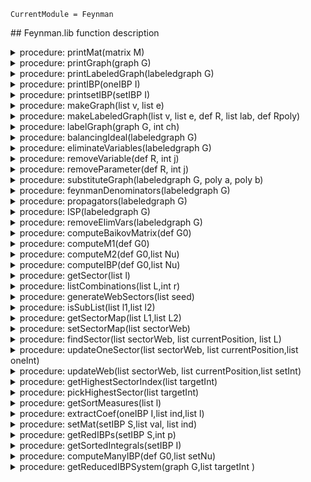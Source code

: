 ```@meta
CurrentModule = Feynman
```
<p>
## Feynman.lib function description

<details>
<summary>procedure: printMat(matrix M)</summary>

**USAGE**   :  printMat(M); M matrix@*

**ASSUME**  :  M is a matrix.

**THEORY**  :  This is the print function used by Singular to print a matrix.

**KEYWORDS**: matrix

**Example** :
```singular
ring R=0,(x),lp;
matrix M[2][3]=1,243,3,4,522222,6;
printMat(M);
```
</details>

<details>
<summary>procedure: printGraph(graph G)</summary>

**USAGE**   :  printGraph(G); G graph@*

**ASSUME**  :  G is a graph.

**THEORY**  :  This is the print function used by Singular to print a graph.

**KEYWORDS**:  graph

**Example** :
```singular
graph G = makeGraph(list(1,2,3,4),list(list(1,3),list(1,2),list(2,4),list(3,4),list(1),list(2),list(3),list(4)));
G;
```
</details>

<details>
<summary>procedure: printLabeledGraph(labeledgraph G)</summary>

**USAGE**   :  printLabeledGraph(G); G labeledgraph@*

**ASSUME**  :  G is a labeled graph.

**THEORY**  :  This is the print function used by Singular to print a labeled graph.

**KEYWORDS**:  Feynman graph

**Example** :
```singular
ring R=(0),q(1..6),dp;
labeledgraph G = makeLabeledGraph(list(1,2,3,4),list(list(1,3),list(1,2),list(1,2),list(2,4),list(3,4),list(3,4)),R, list (q(1),q(2),q(3),q(4),q(5),q(6)),R);
G;
```
</details>

<details>
<summary>procedure: printIBP(oneIBP I)</summary>

**USAGE**   :  printIBP(I); I oneIBP@*

**ASSUME**  :  I is an IBP identity computed using computeIBP.

**THEORY**  :  This is the print function used by Singular to print an IBP relation.

**KEYWORDS**:  Feynman graph

**Example** :
```singular

```
</details>

<details>
<summary>procedure: printsetIBP(setIBP I)</summary>

**USAGE**   :  printIBP(I); I setIBP@*

**ASSUME**  :  I is the set of IBP identities computed using computeIBP.

**THEORY**  :  This is the print function used by Singular to print setIBP.

**KEYWORDS**:  Feynman graph

**Example** :
```singular

```
</details>

<details>
<summary>procedure: makeGraph(list v, list e)</summary>

**USAGE**   :  makeGraph(v,e); v list, e list@*

**ASSUME**  :  v is a list of integers, e is a list of two element lists of v.

**RETURN**  :  graph with vertices v and edges e

**THEORY**  :  Creates a graph from a list of vertices and edges. The vertices can be any   
                type. The data structure respects the ordering of vertices of edges, so can be used for directed graphs,
**KEYWORDS**:   graph

**Example** :
```singular
graph G = makeGraph(list(1,2,3,4),list(list(1,3),list(1,2),list(1,2),list(2,4),list(3,4),list(3,4)));
G;
```
</details>

<details>
<summary>procedure: makeLabeledGraph(list v, list e, def R, list lab, def Rpoly)</summary>

**USAGE**   :  makeLabeledGraph(v,e,R,l,P); v list, e list, R ring, l list, P ring @*

**ASSUME**  :   v is a list of integers, e is a list of two element lists of pairwise 
                different elements of v, R is a ring, l is a list of labels, P is a ring

**RETURN**  :   labeled graph with vertices v and edges e with labels of the edges in R with 
                infinite edges being constants

**THEORY**  :   

**KEYWORDS**:   Feynman graph

**Example** :
```singular
ring R=(0),q(1..6),dp;
labeledgraph G = makeLabeledGraph(list(1,2,3,4),list(list(1,3),list(1,2),list(1,2),list(2,4),list(3,4),list(3,4)),R, list (q(1),q(2),q(3),q(4),q(5),q(6)),R);
G;
```
</details>

<details>
<summary>procedure: labelGraph(graph G, int ch)</summary>

**USAGE**   :  labelGraph(G); G graph@*

**ASSUME**  :  G is a graph and ch is either zero or a prime.

**RETURN**  :  labeled graph with polynomial variables q_i at the bounded edges and function 
                field variables p_i at the unbounded edges over a prime field of 
                characteristic ch

**THEORY**  :  

**KEYWORDS**:   Feynman graph

**Example** :
```singular
graph G = makeGraph(list(1,2,3,4),list(list(1,3),list(1,2),list(2,4),list(3,4),list(1),list(2),list(3),list(4)));
labeledgraph lG = labelGraph(G,0);
lG;
```
</details>

<details>
<summary>procedure: balancingIdeal(labeledgraph G)</summary>

**USAGE**   :  balancingIdeal(G); G labeledgraph@*

**ASSUME**  :   G is a labeled graph

**RETURN**  :  ideal of balancing condition of the graph, basering is assumed to be G.over

**THEORY**  :  

**KEYWORDS**:   Feynman graph

**Example** :
```singular
graph G = makeGraph(list(1,2,3,4),list(list(1,3),list(1,2),list(2,4),list(3,4),list(1),list(2),list(3),list(4)));
labeledgraph lG = labelGraph(G,0);
def R= lG.over;
setring R;
ideal I = balancingIdeal(lG);
I;
```
</details>

<details>
<summary>procedure: eliminateVariables(labeledgraph G)</summary>

**USAGE**   :  eliminateVariables(G); G labeledgraph@*

**ASSUME**  :   G is a labeled graph

**RETURN**  :  labeled graph with variables of the bounded edges eliminated according to 
                balancing condition and using an ordering $q[i]>p[j]$.

**THEORY**  :  

**KEYWORDS**:   Feynman graph

**Example** :
```singular
graph G = makeGraph(list(1,2,3,4),list(list(1,3),list(1,2),list(2,4),list(3,4),list(1),list(2),list(3),list(4)));
labeledgraph lG = labelGraph(G,0);
eliminateVariables(lG);
```
</details>

<details>
<summary>procedure: removeVariable(def R, int j)</summary>

**USAGE**   :  removeVariable(R); R ring@*

**ASSUME**  :   R is a polynomial ring

**RETURN**  :   polynomial ring with j-th variable removed

**THEORY**  :  

**KEYWORDS**:   ring

**Example** :
```singular
ring R=0,(x,y,z),(lp(2),dp(1));
def S= removeVariable(R,2);
S;
```
</details>

<details>
<summary>procedure: removeParameter(def R, int j)</summary>

**USAGE**   :  removeParameter(R); R ring@*

**ASSUME**  :   R is a polynomial ring

**RETURN**  :  polynomial ring with j-th variable removed

**THEORY**  :  

**KEYWORDS**:   ring

**Example** :
```singular
ring R=(0,p(1),p(2),p(3)),(x,y,z),(lp(2),dp(1));
def S= removeParameter(R,2);
S;
```
</details>

<details>
<summary>procedure: substituteGraph(labeledgraph G, poly a, poly b)</summary>

**USAGE**   :   substituteGraph(G); G labeledgraph@*

**ASSUME**  :   G is a labeled graph

**RETURN**  :   substitute the variable a in the labeling by b

**THEORY**  :  

**KEYWORDS**:   Feynman graph

**Example** :
```singular

```
</details>

<details>
<summary>procedure: feynmanDenominators(labeledgraph G)</summary>

**USAGE**   :  feynmanDenominators(G); G labeledgraph@*

**ASSUME**  :   G is a labeled graph

**RETURN**  :   ideal containing the propagators in the Feynman integral

**THEORY**  :  

**KEYWORDS**:   Feynman graph

**Example** :
```singular
graph G = makeGraph(list(1,2,3,4),list(list(1,3),list(1,2),list(2,4),list(3,4),list(1),list(2),list(3),list(4)));
labeledgraph lG = labelGraph(G,0);
labeledgraph lGelim = eliminateVariables(lG);
def R = lGelim.over;
setring R;
ideal I = feynmanDenominators(lGelim);
I;
```
</details>

<details>
<summary>procedure: propagators(labeledgraph G)</summary>

**USAGE**   :   propagators(G); G labeledgraph@*

**ASSUME**  :   G is a labeled graph

**RETURN**  :   ideal, containing the denominators in the Feynman integral

**THEORY**  :  

**KEYWORDS**:   Feynman graph 

**Example** :
```singular
graph G = makeGraph(list(1,2,3,4),list(list(1,3),list(1,2),list(2,4),list(3,4),list(1),list(2),list(3),list(4)));
labeledgraph lG = labelGraph(G,0);
labeledgraph lGelim = eliminateVariables(lG);
def R = lGelim.over;
setring R;
ideal I = propagators(lGelim);
I;
```
</details>

<details>
<summary>procedure: ISP(labeledgraph G)</summary>

**USAGE**   :  ISP(G); G labeledgraph@*

**ASSUME**  :   G is a labeled graph

**RETURN**  :  ideal, containing the irreducible scalar products, that is, those scalar 
                product which are not linearly dependent on the propagators.

**THEORY**  :  

**KEYWORDS**:   Feynman graph

**Example** :
```singular
graph G = makeGraph(list(1,2,3,4,5,6),list(list(1,2),list(3,6),list(4,5),list(1,6),list(2,3),list(5,6),list(3,4),list(1),list(2),list(5),list(4)));
labeledgraph lG = labelGraph(G,0);
labeledgraph G1 = eliminateVariables(lG);
G1;
ring R= G1.over;
setring R;
R;
ISP(G1);
```
</details>

<details>
<summary>procedure: removeElimVars(labeledgraph G)</summary>

**USAGE**   :  removeElimVars(G); G labeledgraph@*

**ASSUME**  :   G is a labeled graph

**RETURN**  :  Removes the variables from G.elimvars. This key is generated by the procedure 
                eliminateVariables.

**THEORY**  :  

**KEYWORDS**:   Feynman graph

**Example** :
```singular
graph G = makeGraph(list(1,2,3,4,5,6),list(list(1,2),list(3,6),list(4,5),list(1,6),list(2,3),list(5,6),list(3,4),list(1),list(2),list(5),list(4)));
labeledgraph lG = labelGraph(G,0);
labeledgraph G1 = eliminateVariables(lG);
labeledgraph G2 = removeElimVars(G1);
G2;
ring R= G2.over;
setring R;
R;
G2;
```
</details>

<details>
<summary>procedure: computeBaikovMatrix(def G0)</summary>

**USAGE**   :  computeBaikovMatrix(G); G labeledgraph, or G graph@*

**ASSUME**  :   G is a Graph, or@*
                G is a labeled graph where redundant variables have been eliminated by 
                the procedure eliminateVariables, and deleted from the ring by the 
                procedure removeElimVars.

**RETURN**  :   a labeled graph G1, computes the Baikov matrix of G defined in G1.baikovover 
                and stores it in G1.baikovmatrix

**THEORY**  :  

**KEYWORDS**:   Feynman graph

**Example** :   
```singular
graph G = makeGraph(list(1,2,3,4,5,6),list(list(6,1),list(4,6),list(1,2),list(3,5),list(4,3),list(2,5),list(5,6),list(1),list(2),list(3),list(4)));
labeledgraph G1=computeBaikovMatrix(G);
ring RB= G1.baikovover;
setring RB;
RB;
matrix B = G1.baikovmatrix;
printMat(B);
```
</details>

<details>
<summary>procedure: computeM1(def G0)</summary>

**USAGE**   :  computeM1(G0); G labeledgraph, or G graph@*

**ASSUME**  :   G is a Graph, or@*
                G is a labeled graph where redundant variables have been eliminated by 
                the procedure eliminateVariables, and deleted from the ring by the 
                procedure removeElimVars.

**RETURN**  :   The module M1 over G1.baikovover that requires to compute IBP identities 

**THEORY**  :  

**KEYWORDS**:   Feynman graph

**Example** :
```singular
graph G = makeGraph(list(1,2,3,4,5,6),list(list(6,1),list(4,6),list(1,2),list(3,5),list(4,3),list(2,5),list(5,6),list(1),list(2),list(3),list(4)));
labeledgraph G1=computeBaikovMatrix(G);
ring RB=G1.baikovover;
RB;
module ML=computeM1(G1);
ML;
```
</details>

<details>
<summary>procedure: computeM2(def G0,list Nu)</summary>

**USAGE**   :  computeM2(G,Nu); G labeledgraph, or G graph@*

**ASSUME**  :   G is a Graph, or@*
                G is a labeled graph where redundant variables have been eliminated by 
                the procedure eliminateVariables, and deleted from the ring by the 
                procedure removeElimVars.
                Nu is the seed.

**RETURN**  :   The module M2 over G1.baikovover that requires to compute IBP identities  

**THEORY**  :  

**KEYWORDS**:   Feynman graph

**Example** :
```singular
graph G = makeGraph(list(1,2,3,4,5,6),list(list(6,1),list(4,6),list(1,2),list(3,5),list(4,3),list(2,5),list(5,6),list(1),list(2),list(3),list(4)));
labeledgraph G1=computeBaikovMatrix(G);
ring RB=G1.baikovover;
RB;
module M2=computeM2(G1,list(1,1,1,0,0,1,0,0,0));
M2;
module M2=computeM2(G1, list(1,1,1,1,1,1,1,-5,0));
M2;
```
</details>

<details>
<summary>procedure: computeIBP(def G0,list Nu)</summary>

**USAGE**   :  computeIBP(G0,Nu); G labeledgraph, or G graph@*

**ASSUME**  :   G is a Graph, or@*
                G is a labeled graph where redundant variables have been eliminated by 
                the procedure eliminateVariables, and deleted from the ring by the 
                procedure removeElimVars.
                Nu is the seed.

**RETURN**  :   The set of IBPS correspond to G0 and given Nu.

**THEORY**  :  

**KEYWORDS**:   Feynman graph

**Example** :

```singular
graph G = makeGraph(list(1,2,3,4,5,6),list(list(6,1),list(4,6),list(1,2),list(3,5),list(4,3),list(2,5),list(5,6),list(1),list(2),list(3),list(4)));
labeledgraph G1=computeBaikovMatrix(G);
setIBP S=computeIBP(G1,list(1,1,0,1,0,1,0,1,0));
ring R=S.over;
setring R;
S;
oneIBP I=S.IBP[1];
I;
```
</details>

<details>
<summary>procedure: getSector(list l)</summary>

**USAGE**   :  getSector(l); l list@*

**ASSUME**  :   l is a list of integer indices of a Feynman integral

**RETURN**  :   list L, L[1]=s The sector (a list of 1s and 0s) that the corresponding      
                integral belongs L[2]=n The sector in that the integral belongs 

**THEORY**  :  

**KEYWORDS**:   Feynman graph

**Example** :
```singular
list l=list(1,2,-3,-4,0,1);
list s=getSector(l);
s;
```
</details>

<details>
<summary>procedure: listCombinations(list L,int r)</summary>

**USAGE**   :  listCombintions(L,r); L list, r int@*

**ASSUME**  :   r is a positive integer such that r < size(L)>

**RETURN**  :   list of r-combinations of the elements in the list L

**THEORY**  :  

**KEYWORDS**:   feynman graph

**Example** :
```singular
ring R=0,(x,y,z),dp;
list L=listCombinations(list(1,2,3,4),3);
L[1];
```
</details>

<details>
<summary>procedure: generateWebSectors(list seed)</summary>

**USAGE**   :   generateWebSectors(seed);seed list@*  

**ASSUME**  :   seed is a list of integer values.

**RETURN**  :   Web structure of the sectors L, where L is the list and L[1] is the sector  
                that correspond to the  given seed and L[i] contain the subsectors of the 
                sectors in L[i-1]. Note that sector maps between the sectors have not been 
                setted. 

**THEORY**  :  

**KEYWORDS**:   feynman graph

**Example** :
```singular
ring R=0,(x,y,z),dp;
list l=list(1,-1,0,1,2,-2);
list w=generateWebSectors(l);
```
</details>

<details>
<summary>procedure: isSubList(list l1,list l2)</summary>

**USAGE**   :  isSubList(l1,l2); l1 list, l2 list@*

**ASSUME**  :  l1 and l2 are list of positive integers

**RETURN**  :  1 if elements in l1 contain in l2
                0 if elements in l1 do not contain in l2

**THEORY**  :  

**KEYWORDS**:   Feynman graph

**Example** :
```singular
ring R=0,(x,y,z),dp;
list l1=list(1,2,3,4,5,6,7);
list l2=list(1,4,6);
list l3=list(1,2,8);
list l4=list(1,4,6);
isSubList(l2,l1);
isSubList(l3,l1);
isSubList(l1,l2);
isSubList(l2,l4);
```
</details>

<details>
<summary>procedure: getSectorMap(list L1,list L2)</summary>

**USAGE**   :  getSectorMap(L1,L2); L1 list, L2 list, sector@*

**ASSUME**  :   L1 and L2 are lists of sectors where the lab field of each sector in both   
                lists are filled(i.e. two layers of a sector web)

**RETURN**  :   L1 where sectorMap  of each sector in the list L1 is filled.

**THEORY**  :  

**KEYWORDS**:   sector,graph,feynman,setIBP

**Example** :
```singular
ring R=0,(x,y,z),dp;
list l=list(1,-1,0,1,2,-2);
list w=generateWebSectors(l);
list w1=getSectorMap(w[1],w[2]);
w1[1].sectorMap;
list w2=getSectorMap(w[2],w[3]);
w2[2].sectorMap;
```
</details>

<details>
<summary>procedure: setSectorMap(list sectorWeb)</summary>

**USAGE**   :  setSectorMap(sectorWeb); sectorWeb list, sector@*

**ASSUME**  :   sectorWeb is an output produced by the function @*generateWebSectors

**RETURN**  :  sectorWeb where the field sectorMap field of each sector in sectorWeb is 
                filled.

**THEORY**  :  

**KEYWORDS**:   sector, generateWebSectors, getSectorMap

**Example** :
```singular
ring R=0,(x,y,z),dp;
list l=list(1,-1,0,1,2,-2);
list w=generateWebSectors(l);
list w1=setSectorMap(w);
```
</details>

<details>
<summary>procedure: findSector(list sectorWeb, list currentPosition, list L)</summary>

**USAGE**   :  findSector(sectorWeb,currentPosition,L); sectorWeb list,currentPosition list,
                L list,

**ASSUME**  :   sectorWeb is an output produced by the function generateWebSectors@*, L is 
                an output produced by the function getSector@

**RETURN**  :   position of the sector in the sectorWeb, where the L belongs. 
                -1, if the sector is not found

**THEORY**  :  

**KEYWORDS**:   sector, generateWebSectors, getSectorMap

**Example** :
```singular
ring R=0,(x,y,z),dp;
list l=list(1,-1,0,1,2,-2);
list w=generateWebSectors(l);
list w1=setSectorMap(w);
list oneInt=list(4,-1,-1,0,-1,-2);
list L=getSector(oneInt);
def pos=findSector(w1,list(1,1),L[2]);
isSubList(w[pos[1]][pos[2]].lab,L[2])==1 && isSubList(L[2],w[pos[1]][pos[2]].lab); //this returns 1, since the given integral is in the sector at pos.

//example for a integral that is not in the set
list oneInt=list(4,1,0,-1,-2,3);
list L=getSector(oneInt);
def pos=findSector(w1,list(1,1),L[2]);
pos;
```
</details>

<details>
<summary>procedure: updateOneSector(list sectorWeb, list currentPosition,list oneInt)</summary>

**USAGE**   :   updateOneSector(sectorWeb,currentPosition,oneInt); sectorWeb list, sector@* 

**ASSUME**  :   sectorWeb is an output produced by the function generateWebSectors@*, oneInt 
                is a list of indeces of the denominators associated to an integral 
                correspond to a given feynman graph. Also assume the sectorweb isalso  
                associated to the same feynman graph.

**RETURN**  :   updated sectorWeb, where the oneInt is assigned to the targetInts field of 
                the seector correspond to provided oneInt

**THEORY**  :  

**KEYWORDS**:   sector, generateWebSectors, getSectorMap,updateWeb,findSector

**Example** :
```singular
ring R=0,(x,y,z),dp;
list l=list(1,-1,0,1,2,-2);
list w=generateWebSectors(l);
list w1=setSectorMap(w);
list oneInt=list(4,-1,-1,0,-1,-2);
list w2=updateOneSector(w1,list(1,1),oneInt);
list L=getSector(oneInt);
L[2];
w2[3][2].lab;
```
</details>

<details>
<summary>procedure: updateWeb(list sectorWeb, list currentPosition,list setInt)</summary>

**USAGE**   :   updateWeb(sectorWeb,currentPosition,setInt); sectorWeb list, sector@*

**ASSUME**  :   sectorWeb is an output produced by the function generateWebSectors@*, setInt 
                is a list of indeces of the denominators associated to  integrals correspond 
                to a given feynman graph. Also assume the sectorweb is also  associated to 
                the same feynman graph.

**RETURN**  :   list (sectorWeb,MasterInt,notInWeb) where,
                sectorWeb is the updated web by assingning integrals to correspondng sectors,
                masterInt is the list integrals belong to the sector at currentPosition
                notInWeb is the list of integrals that are not belong the integral family 
                associated the SectorWeb.

**THEORY**  :  

**KEYWORDS**:   generateWebSectors, getSector,findSector

**Example** :

**Example 1:**
```singular
ring R=(0,(t,D)),(x,y,z),dp;
list l=list(1,2,1);
list w=generateWebSectors(l);
list w1=setSectorMap(w);
list setInt=list(list(1,2,3),list(-1,1,2),list(1,1,-1),list(-1,0,-2));
list setInt=list(list(1,2,3));
list setInt=list(l);
  
list L1=pickHighestSector(setInt);
list w2=updateWeb(w1,list(1,1),L1[1]);
w2[2]; //master integrals
w2[3];//integrals not in the web
```
**Example 2:**
```singular
graph G = makeGraph(list(1,2,3,4,5,6),list(list(6,1),list(4,6),list(1,2),list(3,5),list(4,3),list(2,5),list(5,6),list(1),list(2),list(3),list(4)));
labeledgraph G1=computeBaikovMatrix(G);
ring RZ= G1.baikovover;
printMat(G1.baikovmatrix);
  
list setInt=list(list(1,1,1,-1,-3,1,-1,-1,-1),list(1,-1,1,-1,-3,-1,-1,-4,-1));
list web=generateWebSectors(setInt[1]);
list w1=setSectorMap(web); 
web=w1;
list L1=pickHighestSector(setInt);  
  
list w2=updateWeb(web,list(1,1),L1[1]); //updateWeb returns a list w3 with w3[1]=sectorWeb,w3[2]=list of master Integrals, w3[3]=list of integrals that not belong to the current web
web=w2[1]; 
setIBP S=computeIBP(G1,L1[1][1]);
ring R=S.over;
setring R;
list L=getRedIBPs(S,101); //L[1]=list of independent IBPs,L[2]=list of master integrals
list independIBPs=L[1];
list masterAndTailIntgrals=L[2];
size(independIBPs) < size(S.IBP); //number of linearly independent set of IBPs are less than the number of orginal IBPs. So this returns true
  
oneIBP I1=independIBPs[18];     //Here is an example for one IBP i
I1;
list w3=updateWeb(web,list(1,1),masterAndTailIntgrals); //updateWeb returns a list w3 with w3[1]=sectorWeb,w3[2]=list of master Integrals, w3[3]=list of integrals that not belong to the current web
web=w3[1];   
size(web[1][1].targetInts);
```
</details>

<details>
<summary>procedure: getHighestSectorIndex(list targetInt)</summary>

**USAGE**   :   pickHighestSector(targetInt); G is a list of list of integers of same length 

**ASSUME**  :   targetInt is the list of target integrals

**RETURN**  :   the intgral that belong to the heighest sector, if all integrals belong to 
                the same sector web; otherwise, it returns a list of collection of integrals 
                each need to be handled using different sector webs,

**THEORY**  :  

**KEYWORDS**:   Feynman graph

**Example** :
```singular

```
</details>

<details>
<summary>procedure: pickHighestSector(list targetInt)</summary>

**USAGE**   :   pickHighestSector(targetInt); G is a list of list of integers of same length

**ASSUME**  :   targetInt is the list of target integrals 

**RETURN**  :   the intgral that belong to the heighest sector, if all integrals belong to              
                the same sector web; otherwise, it returns a list of collection of integrals 
                each need to be handled using different sector webs,

**THEORY**  :  

**KEYWORDS**:   Feynman graph

**Example** :
```singular
setInt=list(list(-1,1,2),list(1,1,-1),list(-1,0,-2),list(1,2,3)); //here we can do the reduction using one web
list L=pickHighestSector(setInt);
size(L);

list setInt=list(list(-1,1,2),list(1,1,-1),list(-1,0,-2)); //here we need more than one web
list L=pickHighestSector(setInt);
size(L);
```
</details>

<details>
<summary>procedure: getSortMeasures(list l)</summary>

**USAGE**   :  getSortMeasures(l); l list, 

**ASSUME**  :   l is a list of integers (i.e a seed). 

**RETURN**  :   list of sort measures that are used in Laporta Algorithm

**THEORY**  :  

**KEYWORDS**:   Feynman graph

**Example** :
```singular
setInt=list(list(-1,1,2),list(1,1,-1),list(-1,0,-2),list(1,2,3)); 
getSortMeasures(l);
```
</details>

<details>
<summary>procedure: extractCoef(oneIBP I,list ind,list l)</summary>

**USAGE**   :  extractCoef(I,ind,l); I oneIBP,ind list,l list,

**ASSUME**  :   ind is the output of getSortedIntegrals, and l is the list of values over 
                the base field I.baikovover and size(l)=npars(I.baikovover)

**RETURN**  :  list of values where, the i-th element is the evaluation of coefficient 
                function  at values in the list l of the IBP relation oneIBP, whose index is 
                i=ind[i][1].

**THEORY**  :  

**KEYWORDS**:   feynman graph,IBPs

**Example** :
```singular
graph G = makeGraph(list(1,2,3,4,5,6),list(list(6,1),list(4,6),list(1,2),list(3,5),list(4,3),list(2,5),list(5,6),list(1),list(2),list(3),list(4)));
labeledgraph G1=computeBaikovMatrix(G);
setIBP S=computeIBP(G1,list(1,1,0,1,0,1,0,1,0));
ring R=S.over;
setring R;
list ind = getSortedIntegrals(S);
oneIBP I=S.IBP[1];
I;
list rowCorrespondToI=extractCoef(I,ind,list(1,2,9)); 
  
// the nonzero coefficient of the IBP relation correspond to integral I(1,1,0,1,0,0,0,1,0).
// when we use lex ordering to order the used integrals in set of IBPs, this integral correspond to the 82th place.
// so we get only a nonzero value at position 82 and the below, the output will be -14.

rowCorrespondToI[82]; //output will be -14
```
</details>

<details>
<summary>procedure: setMat(setIBP S,list val, list ind)</summary>

**USAGE**   :  setMat(S,val); S setIBP,val list

**ASSUME**  :  size(val)=npars(I.baikovover) and val list of integers and  ind is the output 
                of getSortedIntegrals(S)

**RETURN**  :  atrix,where i-th row correspond to the evaluation of coefficient functions of 
                i-th IBP in setIBP. Columns of the matrix correspond to the all used indices 
                in the setIBP which are ordered with respect to the output 
                ofgetSortMeasures. 

**THEORY**  :  

**KEYWORDS**:   feynman graph,IBPs

**Example** :

```singular
graph G = makeGraph(list(1,2,3,4,5,6),list(list(6,1),list(4,6),list(1,2),list(3,5),list(4,3),list(2,5),list(5,6),list(1),list(2),list(3),list(4)));
labeledgraph G1=computeBaikovMatrix(G);
setIBP S=computeIBP(G1,list(1,1,0,1,0,1,0,1,0));
ring R=S.over;
setring R;
list ind = getSortedIntegrals(S);
matrix N=setMat(S,list(1,2,3),ind);
```
</details>


<details>
<summary>procedure: getRedIBPs(setIBP S,int p)</summary>

**USAGE**   :   getRedIBPs(S,p); 

**ASSUME**  :   S is setIBP, and p is a prime number. 

**RETURN**  :   list L, L[1]=indIBP, L[2]=seed where,
                indIBP contain the linearly independent IBP relations of setIBP which are 
                obtained by finite field row reduction over the field Fp. 
                seed contain the indeces correspond to the non-free columns in rref.

**THEORY**  :  

**KEYWORDS**:   feynman graph,IBPs

**Example** :
```singular
graph G = makeGraph(list(1,2,3,4,5,6),list(list(6,1),list(4,6),list(1,2),list(3,5),list(4,3),list(2,5),list(5,6),list(1),list(2),list(3),list(4)));
labeledgraph G1=computeBaikovMatrix(G);
setIBP S=computeIBP(G1,list(1,1,0,1,0,1,0,1,0));
ring R=S.over;
setring R;
list L=getRedIBPs(S,101);
size(L[1])<size(S.IBP);
```
</details>

<details>
<summary>procedure: getSortedIntegrals(setIBP I)</summary>

**USAGE**   :  getSortedIntegrals(I); I setIBP,

**ASSUME**  :

**RETURN**  :  list ind where each entry is a pair (indv,sortmeasures),
                indv is the list of indices(seed) appered in the setIBP 
                and sortmeasures is the output of getSortMeasures(indv).
                The function getSortedIntegrals extract the seeds appeared in the IBP 
                identities of the setIBP,
                sort them lexicographically based on the values got from getSortMeasures and 
                return the output.

**THEORY**  :  

**KEYWORDS**: 

**Example** :
```singular
graph G = makeGraph(list(1,2,3,4,5,6),list(list(6,1),list(4,6),list(1,2),list(3,5),list(4,3),list(2,5),list(5,6),list(1),list(2),list(3),list(4)));
labeledgraph G1=computeBaikovMatrix(G);
setIBP S=computeIBP(G1,list(1,1,0,1,0,1,0,1,0));
ring R=S.over;
setring R;
list L=getSortedIntegrals(S); //L list of pair of sorted integrals and the corresponding sorting measures
L[1];
```
</details>

<details>
<summary>procedure: computeManyIBP(def G0,list setNu)</summary>

**USAGE**   :  computeManyIBP(G0,setNu); G0 graph@*,

**ASSUME**  :   setNu is a list of seeds correspond to the graph G0 which are belong to the 
                same sector 

**RETURN**  :   setIBP S, where it contains all the IBP relations obtained by module    
                intersection and seeding 

**THEORY**  :  

**KEYWORDS**: 

**Example** :
```singular
graph G = makeGraph(list(1,2,3,4,5,6),list(list(6,1),list(4,6),list(1,2),list(3,5),list(4,3),list(2,5),list(5,6),list(1),list(2),list(3),list(4)));
labeledgraph G1=computeBaikovMatrix(G);

//here we compute set of IBPs correspond to two seeds seperately
setIBP IBP1=computeIBP(G1,list(1,1,0,1,0,1,0,-1,0));
setIBP IBP2=computeIBP(G1,list(1,1,0,1,0,1,0,-3,0));
size(IBP1.IBP);
size(IBP2.IBP);
  
//here we compute set of IBPs correspond both seeds simultaneously 
//We can use this only when both integrals belongs to the same sector

setIBP S=computeManyIBP(G,list(list(1,1,0,1,0,1,0,-1,0),list(1,1,0,1,0,1,0,-3,0)));
size(S.IBP); 
```
</details>

<details>
<summary>procedure: getReducedIBPSystem(graph G,list targetInt )</summary>

**USAGE**   :  getReducedIBPSystem(G,targetInt); targetInt list,G graph@*,

**ASSUME**  :   G is a graph and targetInt is a list of seeds of target integrals.

**RETURN**  :  ist (reducedIBPs,MI) where  reducedIBPs::setIBP, MI::list.
                reducedIBPs contain the reduced IBP system for the target integrals
                MI contain the master integrals

**THEORY**  :  

**KEYWORDS**:   Feynman graph,IBPs

**Example** :
```singular
graph G = makeGraph(list(1,2,3,4,5,6),list(list(6,1),list(4,6),list(1,2),list(3,5),list(4,3),list(2,5),list(5,6),list(1),list(2),list(3),list(4)));
list targetInt=list(list(1,1,1,-1,-3,-1,-1,-1,-1),list(1,-1,1,-1,-3,-1,-1,-4,-1));
list finalset=getReducedIBPSystem(G,targetInt);
setIBP S=finalset[1];
ring R=S.over;
setring R;
oneIBP I=S.IBP[5];
I;
size(finalset[2]);
```
</details>
</p>

